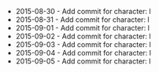 - 2015-08-30 - Add commit for character: l
- 2015-08-31 - Add commit for character: l
- 2015-09-01 - Add commit for character: l
- 2015-09-02 - Add commit for character: l
- 2015-09-03 - Add commit for character: l
- 2015-09-04 - Add commit for character: l
- 2015-09-05 - Add commit for character: l
